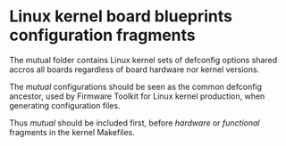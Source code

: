 # Linux kernel board blueprints configuration fragments









The mutual folder contains Linux kernel sets of defconfig options shared accros all boards regardless of board hardware nor kernel versions.

The *mutual* configurations should be seen as the common defconfig ancestor, used by Firmware Toolkit for Linux kernel production, when generating configuration files.

Thus *mutual* should be included first, before *hardware* or *functional* fragments in the kernel Makefiles.
